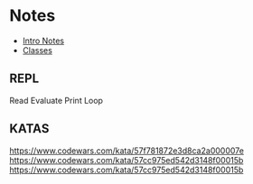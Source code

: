 # Notes

- [Intro Notes](https://suncoast.io/handbook/curriculum/back-end/full-stack-i/lecture/ruby/intro-to-ruby/)
- [Classes](https://suncoast.io/handbook/curriculum/back-end/full-stack-i/lecture/ruby/classes)

## REPL

Read
Evaluate
Print
Loop

## KATAS

https://www.codewars.com/kata/57f781872e3d8ca2a000007e
https://www.codewars.com/kata/57cc975ed542d3148f00015b
https://www.codewars.com/kata/57cc975ed542d3148f00015b

